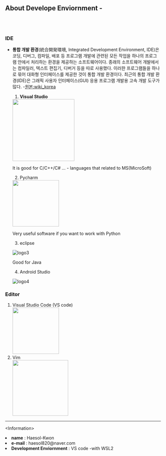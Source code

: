 # 

## About Develope Enviornment - 
<br><br>

### IDE
  
+ **통합 개발 환경**(統合開発環境, Integrated Development Environment, IDE)은 코딩, 디버그, 컴파일, 배포 등 프로그램 개발에 관련된 모든 작업을 하나의 프로그램 안에서 처리하는 환경을 제공하는 소프트웨어이다. 종래의 소프트웨어 개발에서는 컴파일러, 텍스트 편집기, 디버거 등을 따로 사용했다. 이러한 프로그램들을 하나로 묶어 대화형 인터페이스를 제공한 것이 통합 개발 환경이다. 최근의 통합 개발 환경(IDE)은 그래픽 사용자 인터페이스(GUI) 응용 프로그램 개발용 고속 개발 도구가 많다. -[원본:wiki_korea](https://ko.wikipedia.org/wiki/%ED%86%B5%ED%95%A9_%EA%B0%9C%EB%B0%9C_%ED%99%98%EA%B2%BD)

  1. <b>Visual Studio</b> 

    <img src="https://surpreem.com/wp/wp-content/uploads/2019/06/visual_studio_2019_icon.png" width=200px>
    
    It is good for C/C++/C# ... - languages that related to MS(MicroSoft) 

  2. Pycharm 

    <img src="https://upload.wikimedia.org/wikipedia/commons/thumb/a/a1/PyCharm_Logo.svg/1024px-PyCharm_Logo.svg.png" width=150px>

    Very useful software if you want to work with Python

  3. eclipse

    ![logo3](https://www.iri.com/blog/wp-content/uploads/2012/06/eclipse-logo-730x350.png)

    Good for Java

  4. Android Studio

    ![logo4](https://r00t4bl3.com/uploads/android-studio-6464af9314a635bd20494fd1b343d2fa.png)


### Editor

<ol>
  <li>Visual Studio Code (VS code)
       <br>

  <img src = "https://user-images.githubusercontent.com/674621/71187801-14e60a80-2280-11ea-94c9-e56576f76baf.png" width=150px>
  </li>

 <li>
  Vim
  <br>
<img src="https://upload.wikimedia.org/wikipedia/commons/thumb/9/9f/Vimlogo.svg/1200px-Vimlogo.svg.png" width=180px>
</li>

</ol>


<hr >

\<Information\>
  <li>
    <b>name</b> : Haesol-Kwon
  </li>
  <li>
    <b>e-mail</b> : haesol820@naver.com
  </li>
  <li>
    <b>Development Enviornment</b> : VS code -with WSL2
  </li>




